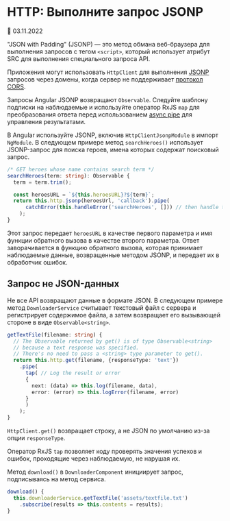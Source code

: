 # HTTP: Выполните запрос JSONP

:date: 03.11.2022

"JSON with Padding" (JSONP) — это метод обмана веб-браузера для выполнения запросов с тегом `<script>`, который использует атрибут SRC для выполнения специального запроса API.

Приложения могут использовать `HttpClient` для выполнения [JSONP](https://ru.wikipedia.org/wiki/JSONP) запросов через домены, когда сервер не поддерживает [протокол CORS](https://developer.mozilla.org/docs/Web/HTTP/CORS).

Запросы Angular JSONP возвращают `Observable`. Следуйте шаблону подписки на наблюдаемые и используйте оператор RxJS `map` для преобразования ответа перед использованием [async pipe](https://angular.io/api/common/AsyncPipe) для управления результатами.

В Angular используйте JSONP, включив `HttpClientJsonpModule` в импорт `NgModule`. В следующем примере метод `searchHeroes()` использует JSONP-запрос для поиска героев, имена которых содержат поисковый запрос.

```ts
/* GET heroes whose name contains search term */
searchHeroes(term: string): Observable {
  term = term.trim();

  const heroesURL = `${this.heroesURL}?${term}`;
  return this.http.jsonp(heroesUrl, 'callback').pipe(
      catchError(this.handleError('searchHeroes', [])) // then handle the error
    );
}
```

Этот запрос передает `heroesURL` в качестве первого параметра и имя функции обратного вызова в качестве второго параметра. Ответ заворачивается в функцию обратного вызова, которая принимает наблюдаемые данные, возвращенные методом JSONP, и передает их в обработчик ошибок.

## Запрос не JSON-данных

Не все API возвращают данные в формате JSON. В следующем примере метод `DownloaderService` считывает текстовый файл с сервера и регистрирует содержимое файла, а затем возвращает его вызывающей стороне в виде `Observable<string>`.

```ts
getTextFile(filename: string) {
  // The Observable returned by get() is of type Observable<string>
  // because a text response was specified.
  // There's no need to pass a <string> type parameter to get().
  return this.http.get(filename, {responseType: 'text'})
    .pipe(
      tap( // Log the result or error
      {
        next: (data) => this.log(filename, data),
        error: (error) => this.logError(filename, error)
      }
      )
    );
}
```

`HttpClient.get()` возвращает строку, а не JSON по умолчанию из-за опции `responseType`.

Оператор RxJS `tap` позволяет коду проверять значения успехов и ошибок, проходящие через наблюдаемую, не нарушая их.

Метод `download()` в `DownloaderComponent` инициирует запрос, подписываясь на метод сервиса.

```ts
download() {
  this.downloaderService.getTextFile('assets/textfile.txt')
    .subscribe(results => this.contents = results);
}
```
